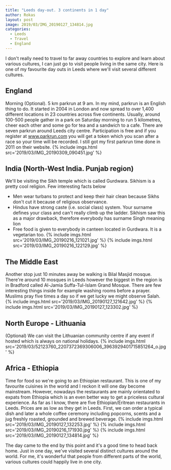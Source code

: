 ```yaml
---
title: "Leeds day-out. 3 continents in 1 day"
author: Rokas
layout: post
image: 2019/03/IMG_20190127_134814.jpg
categories:
  - Leeds
  - Travel
  - England
---
```

I don't really need to travel to far away countries to explore and learn about various cultures, I can just go to visit people living in the same city. Here is one of my favourite day outs in Leeds where we'll visit several different cultures.

## England
Morning (Optional). 5 km parkrun at 9 am. In my mind, parkrun is an English thing to do. It started in 2004 in London and now spread to over 1,400 different locations in 23 countries across five continents. Usually, around 100-500 people gather in a park on Saturday morning to run 5 kilometres, cheer each other and some go for tea and a sandwich to a cafe.
There are seven parkrun around Leeds city centre. Participation is free and if you register at www.parkrun.com you will get a token which you scan after a race so your time will be recorded. I still got my first parkrun time done in 2011 on their website.
{% include imgs.html src='2019/03/IMG_20190309_090451.jpg' %}

## India (North-West India. Punjab region)
We'll be visiting the Sikh temple which is called Gurdwara. Sikhism is a pretty cool religion. Few interesting facts below
* Men wear turbans to protect and keep their hair clean because Sikhs don't cut it because of religious observance.
* Hindus have strong caste (i.e. social class) system. Your surname defines your class and can't really climb up the ladder. Sikhism saw this as a major drawback, therefore everybody has surname Singh meaning lion
* Free food is given to everybody in canteen located in Gurdwara. It is a vegetarian too.
{% include imgs.html src='2019/03/IMG_20190216_121021.jpg' %}
{% include imgs.html src='2019/03/IMG_20190216_122129.jpg' %}

## The Middle East 
Another stop just 10 minutes away be walking is Bilal Masjid mosque. There're around 10 mosques in Leeds however the biggest in the region is in Bradford called Al-Jamia Suffa-Tul-Islam Grand Mosque.
There are few interesting things inside for example washing rooms before a prayer. Muslims pray five times a day so if we get lucky we might observe Salah.
{% include imgs.html src='2019/03/IMG_20190127_121642.jpg' %}
{% include imgs.html src='2019/03/IMG_20190127_123302.jpg' %}

## North Europe - Lithuania
(Optional) We can visit the Lithuanian community centre if any event if hosted which is always on national holidays.
{% include imgs.html src='2019/03/52123760_2207372369306006_3963929401715851264_o.jpg' %}

## Africa - Ethiopia
Time for food so we're going to an Ethiopian restaurant. This is one of my favourite cuisines in the world and I reckon it will one day become mainstream. However, nowadays the restaurants are mainly orientated to expats from Ethiopia which is an even better way to get a priceless cultural experience.
As far as I know, there are five Ethiopian/Eritrean restaurants in Leeds.
Prices are as low as they get in Leeds. First, we can order a typical dish and later a whole coffee ceremony including popcorns, scents and a jug freshly roasted, grounded and brewed beverage.
{% include imgs.html src='2019/03/IMG_20190127_132253.jpg' %}
{% include imgs.html src='2019/03/IMG_20190216_171930.jpg' %}
{% include imgs.html src='2019/03/IMG_20190127_134814.jpg' %}

The day came to the end by this point and it's a good time to head back home. Just in one day, we've visited several distinct cultures around the world. For me, it's wonderful that people from different parts of the world, various cultures could happily live in one city.
